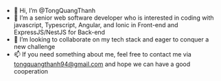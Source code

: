 - 👋 Hi, I’m @TongQuangThanh
- 👀 I’m a senior web software developer who is interested in coding with javascript, Typescript, Angular, and Ionic in Front-end and ExpressJS/NestJS for Back-end
- 💞️ I’m looking to collaborate on my tech stack and eager to conquer a new challenge
- 📫 If you need something about me, feel free to contact me via tongquangthanh94@gmail.com and hope we can have a good cooperation

<!---
TongQuangThanh/TongQuangThanh is a ✨ special ✨ repository because its `README.md` (this file) appears on your GitHub profile.
You can click the Preview link to take a look at your changes.
--->
